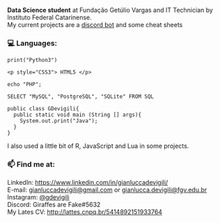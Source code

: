 **Data Science student** at Fundação Getúlio Vargas and IT Technician by Instituto Federal Catarinense. <br>
My current projects are a <a href="https://github.com/GDevigili/rotom-bot-discord">discord bot</a> and some cheat sheets

### 💻 Languages:
```print("Python3")```

```<p style="CSS3"> HTML5 </p>```

```echo "PHP";```

```SELECT "MySQL", "PostgreSQL", "SQLite" FROM SQL```

```
public class GDevigili{
  public static void main (String [] args){
    System.out.print("Java");
  }
}
```
I also used a little bit of R, JavaScript and Lua in some projects.

### 📫 Find me at:
LinkedIn: https://www.linkedin.com/in/gianluccadevigili/ 
<br>E-mail: gianluccadevigili@gmail.com or gianlucca.devigili@fgv.edu.br 
<br>Instagram: <a href="https://www.instagram.com/gdevigili/">@gdevigili</a> 
<br>Discord: Giraffes are Fake#5632 
<br>My Lates CV: http://lattes.cnpq.br/5414892151933764
